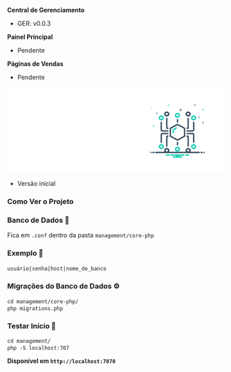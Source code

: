 **Central de Gerenciamento**
  - GER: v0.0.3

**Painel Principal**
  - Pendente

**Páginas de Vendas**
  - Pendente

![Logo da minha empresa](./management/css/imgs/favicons/favicon512.png)

- Versão inicial

### Como Ver o Projeto

### Banco de Dados :game_die:
Fica em `.conf` dentro da pasta `management/core-php`
### Exemplo :microscope:
`usuário|senha|host|nome_do_banco`

### Migrações do Banco de Dados :gear:
```
cd management/core-php/
php migrations.php
```

### Testar Início :microscope:
```
cd management/
php -S localhost:707
```

**Disponível em `http://localhost:7070`**

